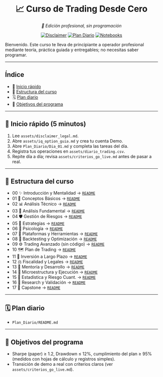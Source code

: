 <div align="center">
  
  <h1>📈 Curso de Trading Desde Cero</h1>
  <p><em>🏅 Edición profesional, sin programación</em></p>

  <a href="assets/disclaimer_legal.md"><img alt="Disclaimer" src="https://img.shields.io/badge/Disclaimer-Read-blue" /></a>
  <a href="Plan_Diario/README.md"><img alt="Plan Diario" src="https://img.shields.io/badge/Plan%20Diario-Start-brightgreen" /></a>
  <a href="notebooks/"><img alt="Notebooks" src="https://img.shields.io/badge/Jupyter-3%20notebooks-orange" /></a>

</div>

Bienvenido. Este curso te lleva de principiante a operador profesional mediante teoría, práctica guiada y entregables; no necesitas saber programar.

---

## Índice
- 🚀 [Inicio rápido](#inicio-rápido-5-minutos)
- 🧭 [Estructura del curso](#estructura-del-curso)
- 🗓️ [Plan diario](#plan-diario)
- 🎯 [Objetivos del programa](#objetivos-del-programa)

---

## 🚀 Inicio rápido (5 minutos)
1. Lee `assets/disclaimer_legal.md`.
2. Abre `assets/iq_option_guia.md` y crea tu cuenta Demo.
3. Abre `Plan_Diario/Dia_01.md` y completa las tareas del día.
4. Registra tus operaciones en `assets/diario_trading.csv`.
5. Repite día a día; revisa `assets/criterios_go_live.md` antes de pasar a real.

---

## 🧭 Estructura del curso
- 00 ✨ Introducción y Mentalidad → [`README`](00_Introduccion_al_Trading_y_Mentalidad/README.md)
- 01 📘 Conceptos Básicos → [`README`](01_Conceptos_Basicos_y_Terminologia/README.md)
- 02 📊 Análisis Técnico → [`README`](02_Analisis_Tecnico/README.md)
- 03 🧮 Análisis Fundamental → [`README`](03_Analisis_Fundamental/README.md)
- 04 🛡️ Gestión de Riesgos → [`README`](04_Gestion_de_Riesgos_y_Capital/README.md)
- 05 🧠 Estrategias → [`README`](05_Estrategias_de_Trading/README.md)
- 06 🧘 Psicología → [`README`](06_Psicologia_del_Trading/README.md)
- 07 🧰 Plataformas y Herramientas → [`README`](07_Plataformas_y_Herramientas/README.md)
- 08 🧪 Backtesting y Optimización → [`README`](08_Backtesting_y_Optimizacion/README.md)
- 09 ⚙️ Trading Avanzado (sin código) → [`README`](09_Trading_Avanzado_y_Algoritmico/README.md)
- 10 🗺️ Plan de Trading → [`README`](10_Desarrollo_de_un_Plan_de_Trading_Personal/README.md)
- 11 🏦 Inversión a Largo Plazo → [`README`](11_Inversion_a_Largo_Plazo_y_Portafolios/README.md)
- 12 ⚖️ Fiscalidad y Legales → [`README`](12_Fiscalidad_y_Aspectos_Legales/README.md)
- 13 🤝 Mentoría y Desarrollo → [`README`](13_Mentoria_y_Desarrollo_Continuo/README.md)
- 14 🧩 Microestructura y Ejecución → [`README`](14_Microestructura_y_Ejecucion/README.md)
- 15 📐 Estadística y Riesgo Cuant. → [`README`](15_Estadistica_y_Gestion_Cuantitativa_del_Riesgo/README.md)
- 16 🔬 Research y Validación → [`README`](16_Research_y_Validacion_de_Estrategias/README.md)
- 17 🧪 Capstone → [`README`](17_Capstone_Proyecto_Integral/README.md)

---

## 🗓️ Plan diario
- `Plan_Diario/README.md`

---

## 🎯 Objetivos del programa
- Sharpe (paper) ≥ 1.2, Drawdown ≤ 12%, cumplimiento del plan ≥ 95% (medidos con hojas de cálculo y registros simples).
- Transición de demo a real con criterios claros (ver `assets/criterios_go_live.md`).
